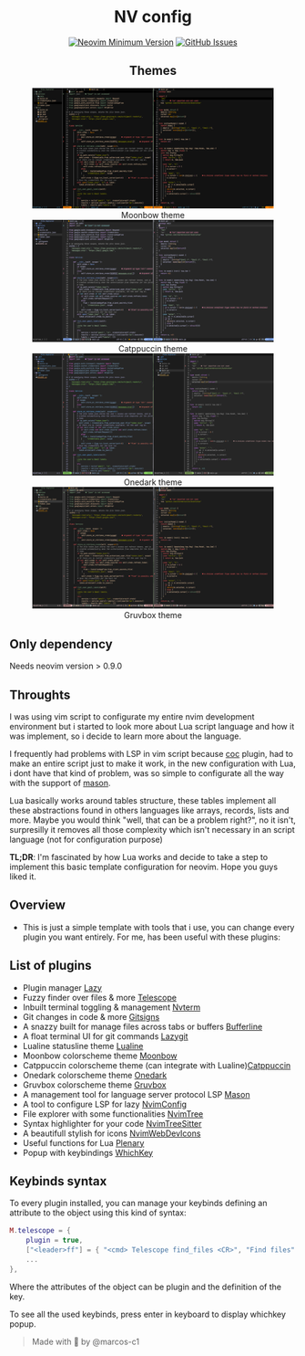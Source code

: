 <h1 align="center">NV config</h1>

<div align="center">
 
[![Neovim Minimum Version](https://img.shields.io/badge/Neovim-0.9.0-blueviolet.svg?style=flat-square&logo=Neovim&color=90E59A&logoColor=white)](https://github.com/neovim/neovim)
[![GitHub Issues](https://img.shields.io/github/issues/NvChad/NvChad.svg?style=flat-square&label=Issues&color=d77982)](https://github.com/marcos-c1/nvim-config/issues)

</div>

<h2 align="center">Themes</h2>

<figure align="center">
    <img src="moonbow.png" alt="Moonbow theme"/>
    <figcaption style="text-align: center;">Moonbow theme</figcaption>
    <img src="catppuccin.png" alt="Catppuccin theme"/>
    <figcaption style="text-align: center;">Catppuccin theme</figcaption>
    <img src="onedark.png" alt="Onedark theme"/>
    <figcaption style="text-align: center;">Onedark theme</figcaption>
    <img src="gruvbox.png" alt="Gruvbox theme"/>
    <figcaption style="text-align: center;">Gruvbox theme</figcaption>
</figure>

## Only dependency

Needs neovim version > 0.9.0

## Throughts 

I was using vim script to configurate my entire nvim development environment but i started to look more about Lua script language and how it was implement, so i decide to learn more about the language. 

I frequently had problems with LSP in vim script because [coc](https://github.com/neoclide/coc.nvim) plugin, had to make an entire script just to make it work, in the new configuration with Lua, i dont have that kind of problem, was so simple to configurate all the way with the support of [mason](https://github.com/williamboman/mason.nvim). 

Lua basically works around tables structure, these tables implement all these abstractions found in others languages like arrays, records, lists and more. Maybe you would think "well, that can be a problem right?", no it isn't, surpresilly it removes all those complexity which isn't necessary in an script language (not for configuration purpose)

**TL;DR**: I'm fascinated by how Lua works and decide to take a step to implement this basic template configuration for neovim. Hope you guys liked it. 

## Overview
    
- This is just a simple template with tools that i use, you can change every plugin you want entirely. For me, has been useful with these plugins:

## List of plugins

- Plugin manager [Lazy](https://github.com/folke/lazy.nvim)
- Fuzzy finder over files & more [Telescope](https://github.com/nvim-telescope/telescope.nvim)
- Inbuilt terminal toggling & management [Nvterm](https://github.com/NvChad/nvterm)
- Git changes in code & more [Gitsigns](https://github.com/lewis6991/gitsigns.nvim)
- A snazzy built for manage files across tabs or buffers [Bufferline](https://github.com/akinsho/bufferline.nvim)
- A float terminal UI for git commands [Lazygit](https://github.com/jesseduffield/lazygit)
- Lualine statusline theme [Lualine](https://github.com/nvim-lualine/lualine.nvim)
- Moonbow colorscheme theme [Moonbow](https://github.com/arturgoms/moonbow.nvim)                              
- Catppuccin colorscheme theme (can integrate with Lualine)[Catppuccin](https://github.com/catppuccin/nvim)   
- Onedark colorscheme theme [Onedark](https://github.com/navarasu/onedark.nvim)
- Gruvbox colorscheme theme [Gruvbox](https://github.com/ellisonleao/gruvbox.nvim)
- A management tool for language server protocol LSP [Mason](https://github.com/williamboman/mason.nvim) 
- A tool to configure LSP for lazy [NvimConfig](https://github.com/neovim/nvim-lspconfig)
- File explorer with some functionalities [NvimTree](https://github.com/nvim-tree/nvim-tree.lua) 
- Syntax highlighter for your code [NvimTreeSitter](https://github.com/nvim-treesitter/nvim-treesitter)
- A beautifull stylish for icons [NvimWebDevIcons](https://github.com/nvim-tree/nvim-web-devicons)
- Useful functions for Lua [Plenary](https://github.com/nvim-lua/plenary.nvim)
- Popup with keybindings [WhichKey](https://github.com/folke/which-key.nvim)

## Keybinds syntax

To every plugin installed, you can manage your keybinds defining an attribute to the object using this kind of syntax: 

```lua
M.telescope = {
    plugin = true,
    ["<leader>ff"] = { "<cmd> Telescope find_files <CR>", "Find files" },
    ...
},
```
Where the attributes of the object can be plugin and the definition of the key. 

To see all the used keybinds, press enter in keyboard to display whichkey popup.

> Made with :gift_heart: by @marcos-c1 
